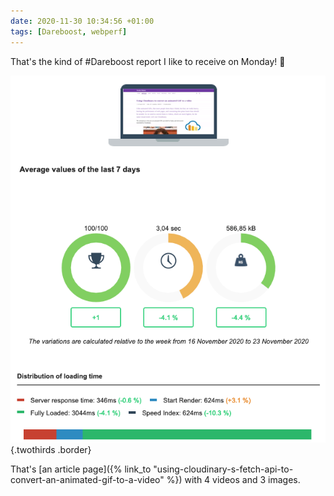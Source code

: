 ```yaml
---
date: 2020-11-30 10:34:56 +01:00
tags: [Dareboost, webperf]
---
```


That's the kind of #Dareboost report I like to receive on Monday! 💪

![Finally 100/100 on Dareboost report](dareboost-weekly-monitoring-digest.png){.twothirds .border}

That's [an article page]({% link_to "using-cloudinary-s-fetch-api-to-convert-an-animated-gif-to-a-video" %}) with 4 videos and 3 images.
